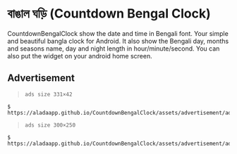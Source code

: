 # বাঙাল ঘড়ি (Countdown Bengal Clock)
CountdownBengalClock show the date and time in Bengali font. Your simple and beautiful bangla clock for Android. It also show the Bengali day, months and seasons name, day and night length in hour/minute/second. You can also put the widget on your android home screen.

## Advertisement
> `ads size 331×42`
```
$ https://aladaapp.github.io/CountdownBengalClock/assets/advertisement/ads/ads.html
```
> `ads size 300×250`
```
$ https://aladaapp.github.io/CountdownBengalClock/assets/advertisement/ads/ads_300by250.html
```
